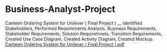 # Business-Analyst-Project
Canteen Ordering System for Unilever ( Final Project ) __
Identified Stakeholders,
Performed Requirements Analysis,
Business Requirements, Stakeholder Requirements, Solutoin Requiremnets, Transitoin Requirements,
Created Use Case Diagram,
Created Activity Diagram,
Created Mockup.
[Canteen Ordering System for Unilever ( Final Project ).pdf](https://github.com/user-attachments/files/19558696/Canteen.Ordering.System.for.Unilever.Final.Project.pdf)
